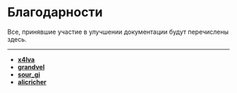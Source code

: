 # Благодарности

Все, принявшие участие в улучшении документации будут перечислены здесь.

***

- [**x4lva**](https://github.com/x4lva) 
- [**grandvel**](https://discordapp.com/users/324092914076614656)
- [**sour_gi**](https://discordapp.com/users/417233042336120832)
- [**alicricher**](https://discordapp.com/users/1017443682741387294)
